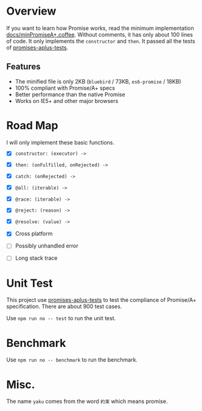 # Overview

If you want to learn how Promise works, read the minimum implementation [docs/minPromiseA+.coffee][]. Without comments, it has only about 100 lines of code.
It only implements the `constructor` and `then`. It passed all the tests of [promises-aplus-tests][].

## Features

- The minified file is only 2KB (`bluebird` / 73KB, `es6-promise` / 18KB)
- 100% compliant with Promise/A+ specs
- Better performance than the native Promise
- Works on IE5+ and other major browsers

# Road Map

I will only implement these basic functions.

- [x] `constructor: (executor) ->`

- [x] `then: (onFulfilled, onRejected) ->`

- [x] `catch: (onRejected) ->`

- [x] `@all: (iterable) ->`

- [x] `@race: (iterable) ->`

- [x] `@reject: (reason) ->`

- [x] `@resolve: (value) ->`

- [x] Cross platform

- [ ] Possibly unhandled error

- [ ] Long stack trace


# Unit Test

This project use [promises-aplus-tests][] to test the compliance of Promise/A+ specification. There are about 900 test cases.

Use `npm run no -- test` to run the unit test.

# Benchmark

Use `npm run no -- benchmark` to run the benchmark.

# Misc.

The name `yaku` comes from the word `約束` which means promise.


[docs/minPromiseA+.coffee]: docs/minPromiseA+.coffee
[promises-aplus-tests]: https://github.com/promises-aplus/promises-tests